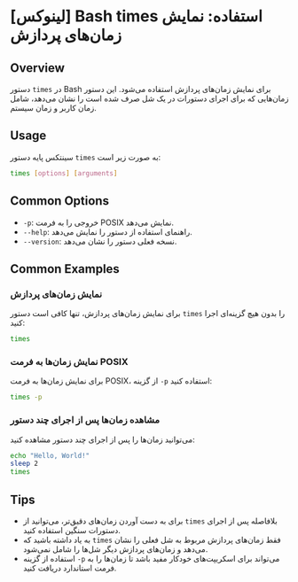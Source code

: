 # [لینوکس] Bash times استفاده: نمایش زمان‌های پردازش

## Overview
دستور `times` در Bash برای نمایش زمان‌های پردازش استفاده می‌شود. این دستور زمان‌هایی که برای اجرای دستورات در یک شل صرف شده است را نشان می‌دهد، شامل زمان کاربر و زمان سیستم.

## Usage
سینتکس پایه دستور `times` به صورت زیر است:

```bash
times [options] [arguments]
```

## Common Options
- `-p`: خروجی را به فرمت POSIX نمایش می‌دهد.
- `--help`: راهنمای استفاده از دستور را نمایش می‌دهد.
- `--version`: نسخه فعلی دستور را نشان می‌دهد.

## Common Examples
### نمایش زمان‌های پردازش
برای نمایش زمان‌های پردازش، تنها کافی است دستور `times` را بدون هیچ گزینه‌ای اجرا کنید:

```bash
times
```

### نمایش زمان‌ها به فرمت POSIX
برای نمایش زمان‌ها به فرمت POSIX، از گزینه `-p` استفاده کنید:

```bash
times -p
```

### مشاهده زمان‌ها پس از اجرای چند دستور
می‌توانید زمان‌ها را پس از اجرای چند دستور مشاهده کنید:

```bash
echo "Hello, World!"
sleep 2
times
```

## Tips
- برای به دست آوردن زمان‌های دقیق‌تر، می‌توانید از `times` بلافاصله پس از اجرای دستورات سنگین استفاده کنید.
- به یاد داشته باشید که `times` فقط زمان‌های پردازش مربوط به شل فعلی را نشان می‌دهد و زمان‌های پردازش دیگر شل‌ها را شامل نمی‌شود.
- استفاده از گزینه `-p` می‌تواند برای اسکریپت‌های خودکار مفید باشد تا زمان‌ها را به فرمت استاندارد دریافت کنید.